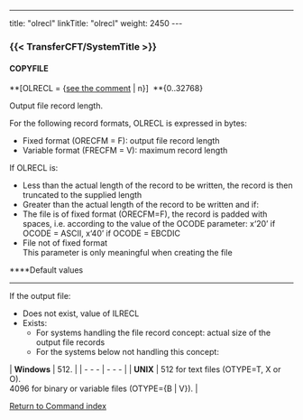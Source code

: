 ---
title: "olrecl"
linkTitle: "olrecl"
weight: 2450
--- <span id="olrecl"></span>

### {{< TransferCFT/SystemTitle  >}}

#### COPYFILE

**[OLRECL = {<u>see the comment</u>
&#124; n}]  **{0..32768}

Output file record length.

For the following record formats, OLRECL is expressed in bytes:

- Fixed format (ORECFM
    = F): output file record length
- Variable format
    (FRECFM = V): maximum record length

If OLRECL is:

- Less than the actual
    length of the record to be written, the record is then truncated to the
    supplied length
- Greater than the
    actual length of the record to be written and if:
- The file is of
    fixed format (ORECFM=F), the record is padded with spaces, i.e. according
    to the value of the OCODE parameter: x‘20’ if OCODE = ASCII, x‘40’ if
    OCODE = EBCDIC
- File not of fixed
    format  
    This parameter is only meaningful when creating the file

****Default values  
****

If the output file:

- Does not exist,
    value of ILRECL
- Exists:
    - For systems handling
        the file record concept: actual size of the output file records
    - For the systems below not handling this concept:  

| **Windows**  | 512. |
| - - - | - - - |
| **UNIX** | 512 for text files (OTYPE=T, X or O).<br /> 4096 for binary or variable files (OTYPE={B &#124; V}). |

[Return to Command index](../../)
